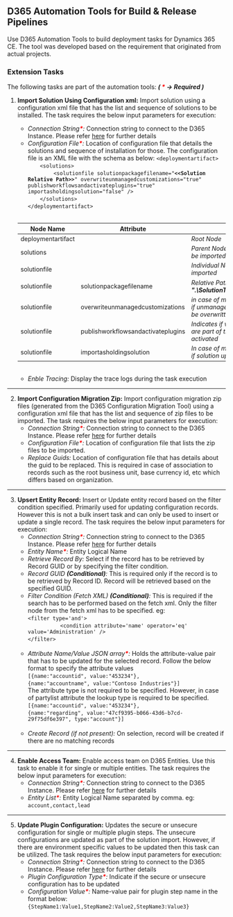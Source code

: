 

## D365 Automation Tools for Build & Release Pipelines

Use D365 Automation Tools to build deployment tasks for Dynamics 365 CE. The tool was developed based on the requirement that originated from actual projects.

### Extension Tasks
<style> table {font-size:14px;} #asterisk {color:red; font-weight:bold;} </style>
The following tasks are part of the automation tools:  **_( <span id="asterisk">*</span> -> Required )_**

 1. **Import Solution Using Configuration xml:** Import solution using a configuration xml file that has the list and sequence of solutions to be installed. The task requires the below input parameters for execution: 
    -   _Connection String<span id="asterisk">*</span>:_ Connection string to connect to the D365 Instance. Please refer [here](https://docs.microsoft.com/en-us/powerapps/developer/common-data-service/xrm-tooling/use-connection-strings-xrm-tooling-connect#connection-string-parameters) for further details
    -   _Configuration File<span id="asterisk">*</span>:_ Location of configuration file that details the solutions and sequence of installation for those. The configuration file is an XML file with the schema as below:
    `<deploymentartifact>`<br>
    &nbsp;&nbsp;&nbsp;&nbsp;&nbsp;&nbsp;&nbsp;`<solutions>`<br>
    &nbsp;&nbsp;&nbsp;&nbsp;&nbsp;&nbsp;&nbsp; &nbsp;&nbsp;&nbsp;&nbsp;&nbsp;&nbsp;&nbsp;`<solutionfile solutionpackagefilename="`**`<<Solution Relative Path>>`**`" overwriteunmanagedcustomizations="true" publishworkflowsandactivateplugins="true" importasholdingsolution="false" />`<br>
    &nbsp;&nbsp;&nbsp;&nbsp;&nbsp;&nbsp;&nbsp;`</solutions>`<br>
    `</deploymentartifact>`<br><br>
    
    |Node Name           |Attribute                          |Description                         |
    |--------------------|-----------------------------------|-----------------------------|
    |deploymentartifact  |                                   |_Root Node_            |
    |solutions           |                                   |_Parent Node enclosing all solutions to be imported_            |
    |solutionfile        |                                   |_Individual Node for solution file to be imported_|
    |solutionfile        |solutionpackagefilename            |_Relative Path of solution file name. eg <br>**".\SolutionTest_1_0_0_1_Managed.zip"**_|
    |solutionfile        |overwriteunmanagedcustomizations   |_in case of managed solutions, indicates if unmanaged customizations have to be overwritten_|
    |solutionfile        |publishworkflowsandactivateplugins |_Indicates if workflows and plugins that are part of the solution have to be activated_|
    |solutionfile        |importasholdingsolution            |_In case of managed solutions, indicates if solution upgrade has to be applied_|
    
    <br>

	-   _Enble Tracing:_ Display the trace logs during the task execution
---   
<a name="ImportCM"></a>

 2. **Import Configuration Migration Zip:** Import configuration migration zip files (generated from the D365 Configuration Migration Tool) using a configuration xml file that has the list and sequence of zip files to be imported. The task requires the below input parameters for execution:
    -   _Connection String<span id="asterisk">*</span>:_ Connection string to connect to the D365 Instance. Please refer 
    [here](https://docs.microsoft.com/en-us/powerapps/developer/common-data-service/xrm-tooling/use-connection-strings-xrm-tooling-connect#connection-string-parameters) for further details
    -   _Configuration File<span id="asterisk">*</span>:_ Location of configuration file that lists the zip files to be imported.
    -   _Replace Guids:_  Location of configuration file that has details about the guid to be replaced. This is required in case of association to records such as the root business unit, base currency id, etc which differs based on organization.
---    
 3. **Upsert Entity Record:** Insert or Update entity record based on the filter condition specified. Primarily used for updating configuration records. However this is not a bulk insert task and can only be used to insert or update a single record. The task requires the below input parameters for execution:
    -   _Connection String<span id="asterisk">*</span>:_ Connection string to connect to the D365 Instance. Please refer 
    [here](https://docs.microsoft.com/en-us/powerapps/developer/common-data-service/xrm-tooling/use-connection-strings-xrm-tooling-connect#connection-string-parameters) for further details
    -   _Entity Name<span id="asterisk">*</span>:_ Entity Logical Name
    -   _Retrieve Record By:_ Select if the record has to be retrieved by Record GUID or by specifying the filter condition.
    - _Record GUID **(Conditional)**:_ This is required only if the record is to be retrieved by Record ID. Record will be retrieved based on the specified GUID.
    - _Filter Condition (Fetch XML) **(Conditional)**:_ This is required if the search has to be performed based on the fetch xml. Only the filter node from the fetch xml has to be specified. eg:<br>
     `<filter type='and'>`<br>
      &nbsp;&nbsp;&nbsp;&nbsp;&nbsp;&nbsp;&nbsp;&nbsp;`      <condition attribute='name' operator='eq' value='Administration' />`<br>
     `</filter>`<br><br>
     - _Attribute Name/Value JSON array<span id="asterisk">*</span>:_ Holds the attribute-value pair that has to be updated for the selected record. Follow the below format to specify the attribute values<br>
     `[{name:"accountid", value:"453234"},`<br>`{name:"accountname", value:"Contoso Industries"}]`<br>
     The attribute type is not required to be specified. However, in case of partylist attribute the lookup type is required to be specified. <br>
     `[{name:"accountid", value:"453234"},`<br>`{name:"regarding", value:"47cf9395-b066-43d6-b7cd-29f75df6e397", type:"account"}]`<br><br>
    - _Create Record (if not present):_ On selection, record will be created if there are no matching records 
---
4. **Enable Access Team:** Enable access team on D365 Entities. Use this task to enable it for single or multiple entities. The task requires the below input parameters for execution:
    -   _Connection String<span id="asterisk">*</span>:_ Connection string to connect to the D365 Instance. Please refer 
    [here](https://docs.microsoft.com/en-us/powerapps/developer/common-data-service/xrm-tooling/use-connection-strings-xrm-tooling-connect#connection-string-parameters) for further details
    -   _Entity List<span id="asterisk">*</span>:_ Entity Logical Name separated by comma. eg: <br>
     `account,contact,lead`
---
5. **Update Plugin Configuration:** Updates the secure or unsecure configuration for single or multiple plugin steps. The unsecure configurations are updated as part of the solution import. However, if there are environment specific values to be updated then this task can be utilized. The task requires the below input parameters for execution:
    -   _Connection String<span id="asterisk">*</span>:_ Connection string to connect to the D365 Instance. Please refer 
    [here](https://docs.microsoft.com/en-us/powerapps/developer/common-data-service/xrm-tooling/use-connection-strings-xrm-tooling-connect#connection-string-parameters) for further details
    -   _Plugin Configuration Type<span id="asterisk">*</span>:_ Indicate if the secure or unsecure configuration has to be updated
    -  _Configuration Value<span id="asterisk">*</span>:_ Name-value pair for plugin step name in the format below:<br>
     `{StepName1:Value1,StepName2:Value2,StepName3:Value3}`
    